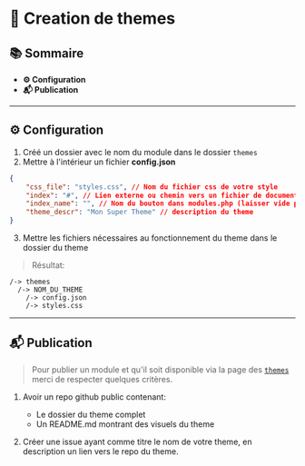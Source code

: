 # 🧩 Creation de themes


## 📚 Sommaire

- **⚙️ Configuration**
- **📬 Publication**

---

## ⚙️ Configuration

1. Créé un dossier avec le nom du module dans le dossier `themes`
2. Mettre à l'intérieur un fichier **config.json** 
```json
{
    "css_file": "styles.css", // Nom du fichier css de votre style
    "index": "#", // Lien externe ou chemin vers un fichier de documentation...
    "index_name": "", // Nom du bouton dans modules.php (laisser vide pour qu'il n'y est pas de bouton)
    "theme_descr": "Mon Super Theme" // description du theme
}
```
3. Mettre les fichiers nécessaires au fonctionnement du theme dans le dossier du theme

> Résultat:
```text
/-> themes
  /-> NOM_DU_THEME
    /-> config.json
    /-> styles.css
```
---


## 📬 Publication

> Pour publier un module et qu'il soit disponible via la page des [`themes`](?page=themes) merci de respecter quelques critères.

1. Avoir un repo github public contenant:
    - Le dossier du theme complet
    - Un README.md montrant des visuels du theme
    
2. Créer une issue ayant comme titre le nom de votre theme, en description un lien vers le repo du theme.